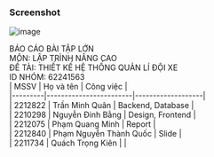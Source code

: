 ### Screenshot
![image](https://github.com/user-attachments/assets/0e01dc30-4df3-4f2c-9967-542fe9db219a)


BÁO CÁO BÀI TẬP LỚN <br>
MÔN: LẬP TRÌNH NÂNG CAO <br>
ĐỀ TÀI: THIẾT KẾ HỆ THỐNG QUẢN LÍ ĐỘI XE <br>
ID NHÓM: 62241563 <br>
| MSSV    | Họ và tên              | Công việc         |<br>
|---------|------------------------|-------------------|<br>
| 2212822 | Trần Minh Quân         | Backend, Database |<br>
| 2210298 | Nguyễn Đinh Bằng       | Design, Frontend  |<br>
| 2212075 | Phạm Quang Minh        | Report            |<br>
| 2212840 | Phạm Nguyễn Thành Quốc | Slide             |<br>
| 2211734 | Quách Trọng Kiên       |                   |<br>
